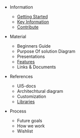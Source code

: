* Information
  * [Getting Started](sidebar/gettingStarted.md)
  * [Key Information](sidebar/keyInformation.md)
  * [Contribute](sidebar/contribute.md)

* Material 
  * Beginners Guide
  * Purpose Of solution Diagram
  * Presentations
  * [Features](sidebar/features.md)
  * Links & Documents

* References
  * UI5-docs
  * Architechtural diagram
  * Customization
  * [Libraries](sidebar/library.md)

* Process
  * Future goals
  * How we work
  * Wishlist
